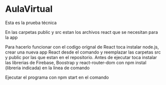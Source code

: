 # AulaVirtual
Esta es la prueba técnica

En las carpetas public y src estan los archivos react que se necesitan para la app

Para hacerlo funcionar con el codigo orignal de React toca instalar node.js, crear una nueva app React desde el comando y reemplazar las carpetas src y public por las que estan en el repositorio.
Antes de ejecutar toca instalar las librerias de Firebase, Boostrap y react-router-dom con npm instal (libreria indicada) en la linea de comando

Ejecutar el programa con npm start en el comando
